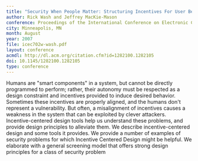 ```yaml
---
title: "Security When People Matter: Structuring Incentives For User Behavior"
author: Rick Wash and Jeffrey MacKie-Mason
conference: Proceedings of the International Conference on Electronic Commerce (ICEC)
city: Minneapolis, MN
month: August
year: 2007
file: icec702w-wash.pdf
layout: conference
acmdl: http://dl.acm.org/citation.cfm?id=1282100.1282105
doi: 10.1145/1282100.1282105
type: conference
---
```



Humans are "smart components" in a system, but cannot be directly programmed to perform; rather, their autonomy must be
respected as a design constraint and incentives provided to induce desired behavior. Sometimes these incentives are
properly aligned, and the humans don't represent a vulnerability. But often, a misalignment of incentives causes a
weakness in the system that can be exploited by clever attackers. Incentive-centered design tools help us understand
these problems, and provide design principles to alleviate them. We describe incentive-centered design and some tools it
provides. We provide a number of examples of security problems for which Incentive Centered Design might be helpful. We
elaborate with a general screening model that offers strong design principles for a class of security problem
